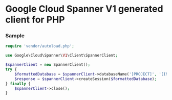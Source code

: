 # Google Cloud Spanner V1 generated client for PHP

### Sample

```php
require 'vendor/autoload.php';

use Google\Cloud\Spanner\V1\Client\SpannerClient;

$spannerClient = new SpannerClient();
try {
    $formattedDatabase = $spannerClient->databaseName('[PROJECT]', '[INSTANCE]', '[DATABASE]');
    $response = $spannerClient->createSession($formattedDatabase);
} finally {
    $spannerClient->close();
}
```
